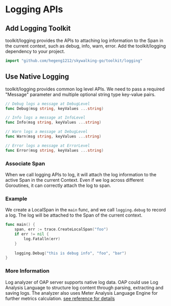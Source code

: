 # Logging APIs

## Add Logging Toolkit

toolkit/logging provides the APIs to attaching log information to the Span in the current context, such as debug, info, warn, error.
Add the toolkit/logging dependency to your project.

```go
import "github.com/hegeng1212/skywalking-go/toolkit/logging"
```

## Use Native Logging

toolkit/logging provides common log level APIs. We need to pass a required "Message" parameter and multiple optional string type key-value pairs.

```go
// Debug logs a message at DebugLevel
func Debug(msg string, keyValues ...string) 

// Info logs a message at InfoLevel
func Info(msg string, keyValues ...string) 

// Warn logs a message at DebugLevel
func Warn(msg string, keyValues ...string) 

// Error logs a message at ErrorLevel
func Error(msg string, keyValues ...string)
```

### Associate Span

When we call logging APIs to log, it will attach the log information to the active Span in the current Context. Even if we log across different Goroutines, it can correctly attach the log to span.

### Example

We create a LocalSpan in the `main` func, and we call `logging.debug` to record a log. The log will be attached to the Span of the current context.

```go
func main() {
    span, err := trace.CreateLocalSpan("foo")
    if err != nil {
        log.Fatalln(err)
    }
	
    logging.Debug("this is debug info", "foo", "bar")
}
```

### More Information

Log analyzer of OAP server supports native log data. OAP could use Log Analysis Language to structure log content through parsing, extracting and saving logs. The analyzer also uses Meter Analysis Language Engine for further metrics calculation. [see reference for details](https://skywalking.apache.org/docs/main/latest/en/setup/backend/log-analyzer/#log-analysis)